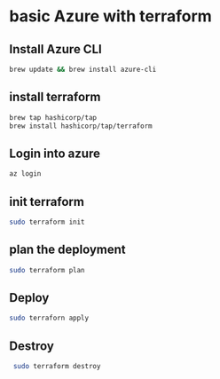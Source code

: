 # basic Azure with terraform

## Install Azure CLI
```bash
brew update && brew install azure-cli       
```

## install terraform
```bash
brew tap hashicorp/tap
brew install hashicorp/tap/terraform
```

## Login into azure
```bash
az login
```

## init terraform
```bash
sudo terraform init          
```

## plan the deployment
```bash
sudo terraform plan     
```

## Deploy
```bash
sudo terraforn apply     
```

## Destroy 
```bash
 sudo terraform destroy   
```